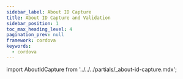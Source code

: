 ```yaml
---
sidebar_label: About ID Capture
title: About ID Capture and Validation
sidebar_position: 1
toc_max_heading_level: 4
pagination_prev: null
framework: cordova
keywords:
  - cordova
---
```


import AboutIdCapture from '../../../partials/_about-id-capture.mdx';

<AboutIdCapture/>